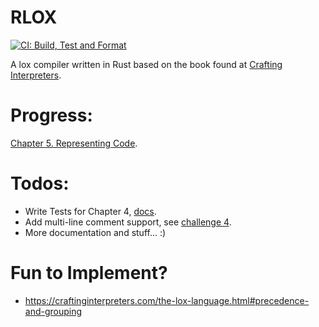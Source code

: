 # RLOX
[![CI: Build, Test and Format](https://github.com/ID-UNCLEAR/rlox/actions/workflows/ci.yml/badge.svg)](https://github.com/ID-UNCLEAR/rlox/actions/workflows/ci.yml)

A lox compiler written in Rust based on the book found at [Crafting Interpreters](https://craftinginterpreters.com).

# Progress:
[Chapter 5. Representing Code](https://craftinginterpreters.com/representing-code.html).

# Todos:
- Write Tests for Chapter 4, [docs](https://doc.rust-lang.org/book/ch11-00-testing.html).
- Add multi-line comment support, see [challenge 4](https://craftinginterpreters.com/scanning.html#challenges).
- More documentation and stuff... :)


# Fun to Implement?
- https://craftinginterpreters.com/the-lox-language.html#precedence-and-grouping
